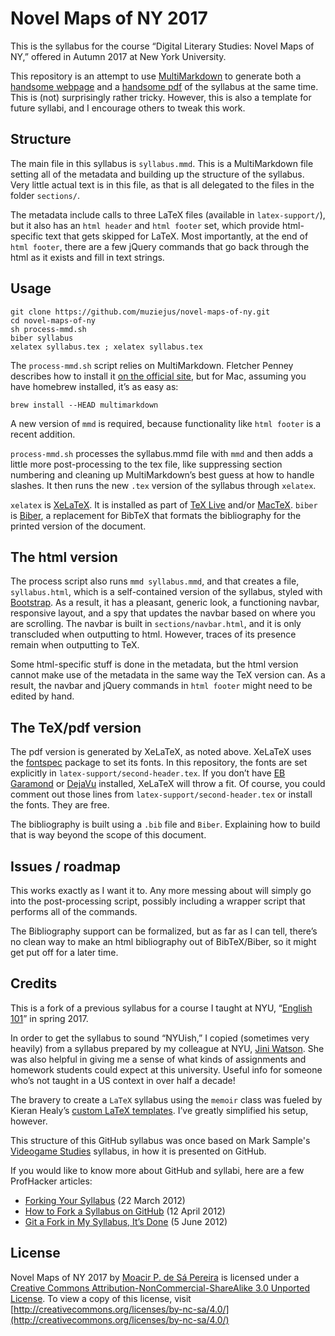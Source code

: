 # Novel Maps of NY 2017

This is the syllabus for the course “Digital Literary Studies: Novel Maps of
NY,” offered in Autumn 2017 at New York University.

This repository is an attempt to use
[MultiMarkdown](http://fletcher.github.io/MultiMarkdown-5/) to
generate both a [handsome
webpage](https://muziejus.github.io/novel-maps-of-ny-2017/syllabus.html) and a
[handsome pdf](https://muziejus.github.io/novel-maps-of-ny-2017/syllabus.pdf) of the
syllabus at the same time. This is (not) surprisingly rather tricky. However,
this is also a template for future syllabi, and I encourage others to tweak
this work.

## Structure

The main file in this syllabus is `syllabus.mmd`. This is a MultiMarkdown file
setting all of the metadata and building up the structure of the syllabus. Very
little actual text is in this file, as that is all delegated to the files in
the folder `sections/`.

The metadata include calls to three LaTeX files (available in
`latex-support/`), but it also has an `html header` and `html footer` set,
which provide html-specific text that gets skipped for LaTeX. Most importantly,
at the end of `html footer`, there are a few jQuery commands that go back
through the html as it exists and fill in text strings.

## Usage

```
git clone https://github.com/muziejus/novel-maps-of-ny.git
cd novel-maps-of-ny
sh process-mmd.sh
biber syllabus
xelatex syllabus.tex ; xelatex syllabus.tex
```

The `process-mmd.sh` script relies on MultiMarkdown. Fletcher Penney describes how to install it [on the
official site](http://fletcher.github.io/MultiMarkdown-5/installation.html),
but for Mac, assuming you have homebrew installed, it’s as easy as:

```
brew install --HEAD multimarkdown
```

A new version of `mmd` is required, because functionality like `html footer` is
a recent addition.

`process-mmd.sh` processes the syllabus.mmd file with `mmd` and then adds a
little more post-processing to the tex file, like suppressing section numbering
and cleaning up MultiMarkdown’s best guess at how to handle slashes. It then
runs the new `.tex` version of the syllabus through `xelatex`.

`xelatex` is [XeLaTeX](https://en.wikipedia.org/wiki/XeTeX). It is installed as
part of [TeX Live](https://www.tug.org/texlive/) and/or
[MacTeX](https://tug.org/mactex). `biber` is
[Biber](http://biblatex-biber.sourceforge.net/), a replacement for BibTeX that
formats the bibliography for the printed version of the document.

## The html version

The process script also runs `mmd syllabus.mmd`, and that creates a file,
`syllabus.html`, which is a self-contained version of the syllabus, styled with
[Bootstrap](http://getbootstrap.com). As a result, it has a pleasant, generic
look, a functioning navbar, responsive layout, and a spy that updates the
navbar based on where you are scrolling. The navbar is built in
`sections/navbar.html`, and it is only transcluded when outputting to html.
However, traces of its presence remain when outputting to TeX.

Some html-specific stuff is done in the metadata, but the html version cannot
make use of the metadata in the same way the TeX version can. As a result, the
navbar and jQuery commands in `html footer` might need to be edited by hand.

## The TeX/pdf version

The pdf version is generated by XeLaTeX, as noted above. XeLaTeX uses the
[fontspec](http://ctan.org/pkg/fontspec) package to set its fonts. In this
repository, the fonts are set explicitly in `latex-support/second-header.tex`.
If you don’t have [EB
Garamond](https://www.google.com/fonts/specimen/EB+Garamond) or
[DejaVu](http://dejavu-fonts.org/wiki/Main_Page) installed, XeLaTeX will throw
a fit. Of course, you could comment out those lines from
`latex-support/second-header.tex` or install the fonts. They are free.

The bibliography is built using a `.bib` file and `Biber`. Explaining how to
build that is way beyond the scope of this document.

## Issues / roadmap

This works exactly as I want it to. Any more messing about will simply go into
the post-processing script, possibly including a wrapper script that performs
all of the commands.

The Bibliography support can be formalized, but as far as I can tell, there’s
no clean way to make an html bibliography out of BibTeX/Biber, so it might get
put off for a later time.

## Credits

This is a fork of a previous syllabus for a course I taught at NYU,
“[English 101](https://github.com/muziejus/english-101-2017)” in spring 2017.

In order to get the syllabus to sound “NYUish,” I copied (sometimes very
heavily) from a syllabus prepared by my colleague at NYU, [Jini
Watson](http://english.fas.nyu.edu/object/JiniWatson.html). She was also
helpful in giving me a sense of what kinds of assignments and homework students
could expect at this university. Useful info for someone who’s not taught in a
US context in over half a decade!

The bravery to create a `LaTeX` syllabus using the `memoir` class was fueled by
Kieran Healy’s [custom LaTeX
templates](http://kjhealy.github.com/latex-custom-kjh). I’ve greatly simplified
his setup, however.

This structure of this GitHub syllabus was once based on Mark Sample's
[Videogame Studies](https://github.com/samplereality/videogame-studies)
syllabus, in how it is presented on GitHub.

If you would like to know more about GitHub and syllabi, here are a few
ProfHacker articles:

* [Forking Your Syllabus](http://chronicle.com/blogs/profhacker/forking-your-syllabus/39137) (22 March 2012)
* [How to Fork a Syllabus on GitHub](http://chronicle.com/blogs/profhacker/how-to-fork-a-syllabus-on-github/39447) (12 April 2012)
* [Git a Fork in My Syllabus, It’s Done](https://chronicle.com/blogs/profhacker/git-a-fork-in-my-syllabus-its-done/40331) (5 June 2012)

## License

Novel Maps of NY 2017 by [Moacir P. de Sá Pereira](http://moacir.com) is licensed
under a [Creative Commons Attribution-NonCommercial-ShareAlike 3.0 Unported
License](http://creativecommons.org/licenses/by-nc-sa/4.0/). To view a copy of
this license, visit
[http://creativecommons.org/licenses/by-nc-sa/4.0/](http://creativecommons.org/licenses/by-nc-sa/4.0/)
